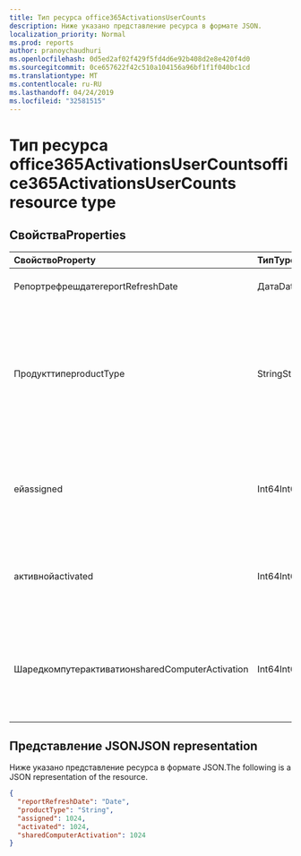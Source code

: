 ```yaml
---
title: Тип ресурса office365ActivationsUserCounts
description: Ниже указано представление ресурса в формате JSON.
localization_priority: Normal
ms.prod: reports
author: pranoychaudhuri
ms.openlocfilehash: 0d5ed2af02f429f5fd4d6e92b408d2e8e420f4d0
ms.sourcegitcommit: 0ce657622f42c510a104156a96bf1f1f040bc1cd
ms.translationtype: MT
ms.contentlocale: ru-RU
ms.lasthandoff: 04/24/2019
ms.locfileid: "32581515"
---
```

# <a name="office365activationsusercounts-resource-type"></a><span data-ttu-id="42c3d-103">Тип ресурса office365ActivationsUserCounts</span><span class="sxs-lookup"><span data-stu-id="42c3d-103">office365ActivationsUserCounts resource type</span></span>

## <a name="properties"></a><span data-ttu-id="42c3d-104">Свойства</span><span class="sxs-lookup"><span data-stu-id="42c3d-104">Properties</span></span>

| <span data-ttu-id="42c3d-105">Свойство</span><span class="sxs-lookup"><span data-stu-id="42c3d-105">Property</span></span>                 | <span data-ttu-id="42c3d-106">Тип</span><span class="sxs-lookup"><span data-stu-id="42c3d-106">Type</span></span>   | <span data-ttu-id="42c3d-107">Описание</span><span class="sxs-lookup"><span data-stu-id="42c3d-107">Description</span></span>                              |
| :----------------------- | :----- | ---------------------------------------- |
| <span data-ttu-id="42c3d-108">Репортрефрешдате</span><span class="sxs-lookup"><span data-stu-id="42c3d-108">reportRefreshDate</span></span>        | <span data-ttu-id="42c3d-109">Дата</span><span class="sxs-lookup"><span data-stu-id="42c3d-109">Date</span></span>   | <span data-ttu-id="42c3d-110">Самая поздняя дата контента.</span><span class="sxs-lookup"><span data-stu-id="42c3d-110">The latest date of the content.</span></span>          |
| <span data-ttu-id="42c3d-111">Продукттипе</span><span class="sxs-lookup"><span data-stu-id="42c3d-111">productType</span></span>              | <span data-ttu-id="42c3d-112">String</span><span class="sxs-lookup"><span data-stu-id="42c3d-112">String</span></span> | <span data-ttu-id="42c3d-113">Тип продукта, например "Office 365 профессиональный плюс", "клиент Project" или "Visio Pro для Office 365".</span><span class="sxs-lookup"><span data-stu-id="42c3d-113">The product type such as "Office 365 ProPlus", "Project Client", or "Visio Pro for Office 365".</span></span> |
| <span data-ttu-id="42c3d-114">ей</span><span class="sxs-lookup"><span data-stu-id="42c3d-114">assigned</span></span>                 | <span data-ttu-id="42c3d-115">Int64</span><span class="sxs-lookup"><span data-stu-id="42c3d-115">Int64</span></span>  | <span data-ttu-id="42c3d-116">Количество пользователей, которым назначена лицензия на продукт.</span><span class="sxs-lookup"><span data-stu-id="42c3d-116">The number of users have been assigned for the product license.</span></span> |
| <span data-ttu-id="42c3d-117">активной</span><span class="sxs-lookup"><span data-stu-id="42c3d-117">activated</span></span>                | <span data-ttu-id="42c3d-118">Int64</span><span class="sxs-lookup"><span data-stu-id="42c3d-118">Int64</span></span>  | <span data-ttu-id="42c3d-119">Количество пользователей, которые активировали продукт.</span><span class="sxs-lookup"><span data-stu-id="42c3d-119">The number of users who have activated the product.</span></span> |
| <span data-ttu-id="42c3d-120">Шаредкомпутерактиватион</span><span class="sxs-lookup"><span data-stu-id="42c3d-120">sharedComputerActivation</span></span> | <span data-ttu-id="42c3d-121">Int64</span><span class="sxs-lookup"><span data-stu-id="42c3d-121">Int64</span></span>  | <span data-ttu-id="42c3d-122">Количество пользователей, которые использовали продукт на общем компьютере.</span><span class="sxs-lookup"><span data-stu-id="42c3d-122">The number of users who have used the product on a shared computer.</span></span> |

## <a name="json-representation"></a><span data-ttu-id="42c3d-123">Представление JSON</span><span class="sxs-lookup"><span data-stu-id="42c3d-123">JSON representation</span></span>

<span data-ttu-id="42c3d-124">Ниже указано представление ресурса в формате JSON.</span><span class="sxs-lookup"><span data-stu-id="42c3d-124">The following is a JSON representation of the resource.</span></span>

<!-- {
  "blockType": "resource",
  "@odata.type": "microsoft.graph.office365ActivationsUserCounts"
} -->

```json
{
  "reportRefreshDate": "Date", 
  "productType": "String", 
  "assigned": 1024, 
  "activated": 1024,
  "sharedComputerActivation": 1024
}
```
